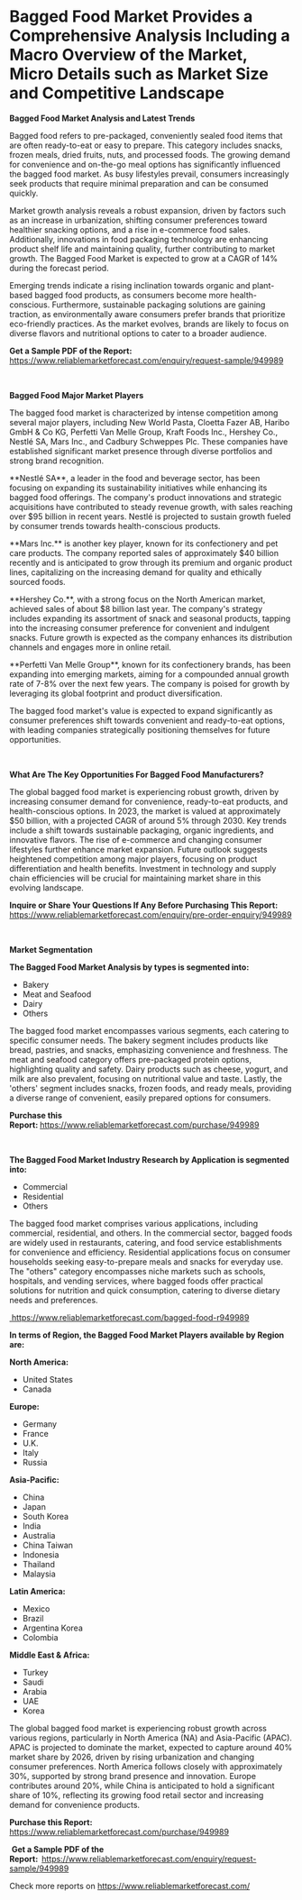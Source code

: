<p><h1>Bagged Food Market Provides a Comprehensive Analysis Including a Macro Overview of the Market, Micro Details such as Market Size and Competitive Landscape</h1></p><p><strong>Bagged Food Market Analysis and Latest Trends</strong></p>
<p><p>Bagged food refers to pre-packaged, conveniently sealed food items that are often ready-to-eat or easy to prepare. This category includes snacks, frozen meals, dried fruits, nuts, and processed foods. The growing demand for convenience and on-the-go meal options has significantly influenced the bagged food market. As busy lifestyles prevail, consumers increasingly seek products that require minimal preparation and can be consumed quickly. </p><p>Market growth analysis reveals a robust expansion, driven by factors such as an increase in urbanization, shifting consumer preferences toward healthier snacking options, and a rise in e-commerce food sales. Additionally, innovations in food packaging technology are enhancing product shelf life and maintaining quality, further contributing to market growth. The Bagged Food Market is expected to grow at a CAGR of 14% during the forecast period. </p><p>Emerging trends indicate a rising inclination towards organic and plant-based bagged food products, as consumers become more health-conscious. Furthermore, sustainable packaging solutions are gaining traction, as environmentally aware consumers prefer brands that prioritize eco-friendly practices. As the market evolves, brands are likely to focus on diverse flavors and nutritional options to cater to a broader audience.</p></p>
<p><strong>Get a Sample PDF of the Report:&nbsp;</strong> <a href="https://www.reliablemarketforecast.com/enquiry/request-sample/949989?utm_campaign=2603&utm_medium=2&utm_source=Github&utm_content=ia&utm_term=07032025&utm_id=bagged-food">https://www.reliablemarketforecast.com/enquiry/request-sample/949989</a></p>
<p>&nbsp;</p>
<p><strong>Bagged Food Major Market Players</strong></p>
<p><p>The bagged food market is characterized by intense competition among several major players, including New World Pasta, Cloetta Fazer AB, Haribo GmbH & Co KG, Perfetti Van Melle Group, Kraft Foods Inc., Hershey Co., Nestlé SA, Mars Inc., and Cadbury Schweppes Plc. These companies have established significant market presence through diverse portfolios and strong brand recognition.</p><p>**Nestlé SA**, a leader in the food and beverage sector, has been focusing on expanding its sustainability initiatives while enhancing its bagged food offerings. The company's product innovations and strategic acquisitions have contributed to steady revenue growth, with sales reaching over $95 billion in recent years. Nestlé is projected to sustain growth fueled by consumer trends towards health-conscious products.</p><p>**Mars Inc.** is another key player, known for its confectionery and pet care products. The company reported sales of approximately $40 billion recently and is anticipated to grow through its premium and organic product lines, capitalizing on the increasing demand for quality and ethically sourced foods.</p><p>**Hershey Co.**, with a strong focus on the North American market, achieved sales of about $8 billion last year. The company's strategy includes expanding its assortment of snack and seasonal products, tapping into the increasing consumer preference for convenient and indulgent snacks. Future growth is expected as the company enhances its distribution channels and engages more in online retail.</p><p>**Perfetti Van Melle Group**, known for its confectionery brands, has been expanding into emerging markets, aiming for a compounded annual growth rate of 7-8% over the next few years. The company is poised for growth by leveraging its global footprint and product diversification.</p><p>The bagged food market's value is expected to expand significantly as consumer preferences shift towards convenient and ready-to-eat options, with leading companies strategically positioning themselves for future opportunities.</p></p>
<p>&nbsp;</p>
<p><strong>What Are The Key Opportunities For Bagged Food Manufacturers?</strong></p>
<p><p>The global bagged food market is experiencing robust growth, driven by increasing consumer demand for convenience, ready-to-eat products, and health-conscious options. In 2023, the market is valued at approximately $50 billion, with a projected CAGR of around 5% through 2030. Key trends include a shift towards sustainable packaging, organic ingredients, and innovative flavors. The rise of e-commerce and changing consumer lifestyles further enhance market expansion. Future outlook suggests heightened competition among major players, focusing on product differentiation and health benefits. Investment in technology and supply chain efficiencies will be crucial for maintaining market share in this evolving landscape.</p></p>
<p><strong>Inquire or Share Your Questions If Any Before Purchasing This Report:</strong> <a href="https://www.reliablemarketforecast.com/enquiry/pre-order-enquiry/949989?utm_campaign=2603&utm_medium=2&utm_source=Github&utm_content=ia&utm_term=07032025&utm_id=bagged-food">https://www.reliablemarketforecast.com/enquiry/pre-order-enquiry/949989</a></p>
<p>&nbsp;</p>
<p><strong>Market Segmentation</strong></p>
<p><strong>The Bagged Food Market Analysis by types is segmented into:</strong></p>
<p><ul><li>Bakery</li><li>Meat and Seafood</li><li>Dairy</li><li>Others</li></ul></p>
<p><p>The bagged food market encompasses various segments, each catering to specific consumer needs. The bakery segment includes products like bread, pastries, and snacks, emphasizing convenience and freshness. The meat and seafood category offers pre-packaged protein options, highlighting quality and safety. Dairy products such as cheese, yogurt, and milk are also prevalent, focusing on nutritional value and taste. Lastly, the 'others' segment includes snacks, frozen foods, and ready meals, providing a diverse range of convenient, easily prepared options for consumers.</p></p>
<p><strong>Purchase this Report:&nbsp;</strong><a href="https://www.reliablemarketforecast.com/purchase/949989?utm_campaign=2603&utm_medium=2&utm_source=Github&utm_content=ia&utm_term=07032025&utm_id=bagged-food">https://www.reliablemarketforecast.com/purchase/949989</a></p>
<p>&nbsp;</p>
<p><strong>The Bagged Food Market Industry Research by Application is segmented into:</strong></p>
<p><ul><li>Commercial</li><li>Residential</li><li>Others</li></ul></p>
<p><p>The bagged food market comprises various applications, including commercial, residential, and others. In the commercial sector, bagged foods are widely used in restaurants, catering, and food service establishments for convenience and efficiency. Residential applications focus on consumer households seeking easy-to-prepare meals and snacks for everyday use. The "others" category encompasses niche markets such as schools, hospitals, and vending services, where bagged foods offer practical solutions for nutrition and quick consumption, catering to diverse dietary needs and preferences.</p></p>
<p><a href="https://www.reliablemarketforecast.com/bagged-food-r949989?utm_campaign=2603&utm_medium=2&utm_source=Github&utm_content=ia&utm_term=07032025&utm_id=bagged-food">&nbsp;https://www.reliablemarketforecast.com/bagged-food-r949989</a></p>
<p><strong>In terms of Region, the Bagged Food Market Players available by Region are:</strong></p>
<p>
    <p> <strong> North America: </strong>
        <ul>
            <li>United States</li>
            <li>Canada</li>
        </ul>
        </p> 
    <p> <strong> Europe: </strong>
        <ul>
            <li>Germany</li>
            <li>France</li>
            <li>U.K.</li>
            <li>Italy</li>
            <li>Russia</li>
        </ul>
        </p> 
    <p> <strong> Asia-Pacific: </strong>
        <ul>
            <li>China</li>
            <li>Japan</li>
            <li>South Korea</li>
            <li>India</li>
            <li>Australia</li>
            <li>China Taiwan</li>
            <li>Indonesia</li>
            <li>Thailand</li>
            <li>Malaysia</li>
        </ul>
        </p> 
    <p> <strong> Latin America: </strong>
        <ul>
            <li>Mexico</li>
            <li>Brazil</li>
            <li>Argentina Korea</li>
            <li>Colombia</li>
        </ul>
        </p> 
    <p> <strong> Middle East & Africa: </strong>
        <ul>
            <li>Turkey</li>
            <li>Saudi</li>
            <li>Arabia</li>
            <li>UAE</li>
            <li>Korea</li>
        </ul>
    </p>
    </p>
<p><p>The global bagged food market is experiencing robust growth across various regions, particularly in North America (NA) and Asia-Pacific (APAC). APAC is projected to dominate the market, expected to capture around 40% market share by 2026, driven by rising urbanization and changing consumer preferences. North America follows closely with approximately 30%, supported by strong brand presence and innovation. Europe contributes around 20%, while China is anticipated to hold a significant share of 10%, reflecting its growing food retail sector and increasing demand for convenience products.</p></p>
<p><strong>Purchase this Report: </strong><a href="https://www.reliablemarketforecast.com/purchase/949989?utm_campaign=2603&utm_medium=2&utm_source=Github&utm_content=ia&utm_term=07032025&utm_id=bagged-food">https://www.reliablemarketforecast.com/purchase/949989</a></p>
<p>&nbsp;<strong>Get a Sample PDF of the Report:&nbsp;&nbsp;</strong><a href="https://www.reliablemarketforecast.com/enquiry/request-sample/949989?utm_campaign=2603&utm_medium=2&utm_source=Github&utm_content=ia&utm_term=07032025&utm_id=bagged-food">https://www.reliablemarketforecast.com/enquiry/request-sample/949989</a></p>
<p><strong></strong></p>
<p>Check more reports on <a href="https://www.reliablemarketforecast.com/?utm_campaign=2603&utm_medium=2&utm_source=Github&utm_content=ia&utm_term=07032025&utm_id=bagged-food">https://www.reliablemarketforecast.com/</a></p>